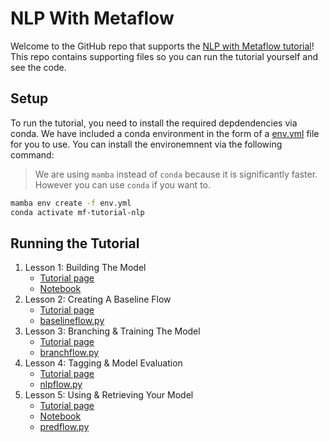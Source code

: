 # NLP With Metaflow

Welcome to the GitHub repo that supports the [NLP with Metaflow tutorial]()!  This repo contains supporting files so you can run the tutorial yourself and see the code.

## Setup

To run the tutorial, you need to install the required depdendencies via conda. We have included a conda environment in the form of a [env.yml](./env.ml) file for you to use.  You can install the environemnent via the following command:

> We are using `mamba` instead of `conda` because it is significantly faster. However you can use `conda` if you want to.

```bash
mamba env create -f env.yml
conda activate mf-tutorial-nlp
```

## Running the Tutorial

1. Lesson 1: Building The Model
    - [Tutorial page]()
    - [Notebook](nlp-1.ipynb)
2. Lesson 2: Creating A Baseline Flow
    - [Tutorial page]()
    - [baselineflow.py](baselineflow.py)
3. Lesson 3: Branching & Training The Model
   - [Tutorial page]()
   - [branchflow.py](branchflow.py)
4. Lesson 4: Tagging & Model Evaluation
   - [Tutorial page]()
   - [nlpflow.py](nlpflow.py)
5. Lesson 5: Using & Retrieving Your Model
   - [Tutorial page]()
   - [Notebook](nlp-5.ipynb)
   - [predflow.py](predflow.py)

